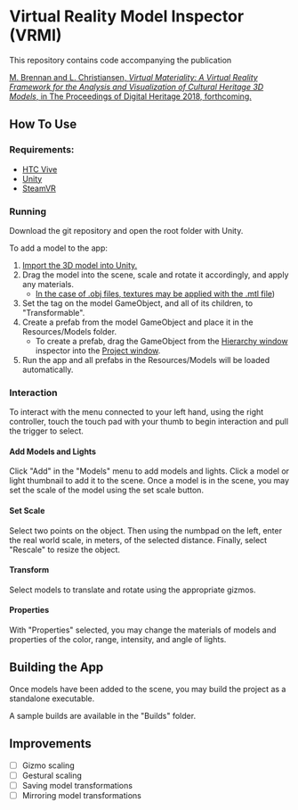 # Virtual Reality Model Inspector (VRMI) #
This repository contains code accompanying the publication

[M. Brennan and L. Christiansen, *Virtual Materiality: A Virtual Reality Framework for the Analysis and Visualization of Cultural Heritage 3D Models*, in The Proceedings of Digital Heritage 2018, forthcoming.](https://github.com/leifchri92/VR-Model-Inspector/tree/master/publication/Brennan_Christiansen_DH18.pdf)

## How To Use ##

### Requirements: ###
* [HTC Vive](https://www.vive.com/eu/)
* [Unity](https://unity3d.com/)
* [SteamVR](https://store.steampowered.com/steamvr)

### Running ###
Download the git repository and open the root folder with Unity.

To add a model to the app:
1. [Import the 3D model into Unity.](https://docs.unity3d.com/540/Documentation/Manual/HOWTO-importObject.html)
2. Drag the model into the scene, scale and rotate it accordingly, and apply any materials.
	* [In the case of .obj files, textures may be applied with the .mtl file](https://www.youtube.com/watch?v=uoxSUFdkv7Y))
3. Set the tag on the model GameObject, and all of its children, to "Transformable".
4. Create a prefab from the model GameObject and place it in the Resources/Models folder.
	* To create a prefab, drag the GameObject from the [Hierarchy window](https://docs.unity3d.com/Manual/Hierarchy.html) inspector into the [Project window](https://docs.unity3d.com/Manual/ProjectView.html).
5. Run the app and all prefabs in the Resources/Models will be loaded automatically.

### Interaction ###
To interact with the menu connected to your left hand, using the right controller, touch the touch pad with your thumb to begin interaction and pull the trigger to select.

#### Add Models and Lights ####
Click "Add" in the "Models" menu to add models and lights. Click a model or light thumbnail to add it to the scene. Once a model is in the scene, you may set the scale of the model using the set scale button.

#### Set Scale ####
Select two points on the object. Then using the numbpad on the left, enter the real world scale, in meters, of the selected distance. Finally, select "Rescale" to resize the object.

#### Transform ####
Select models to translate and rotate using the appropriate gizmos.

#### Properties ####
With "Properties" selected, you may change the materials of models and properties of the color, range, intensity, and angle of lights.

## Building the App ##
Once models have been added to the scene, you may build the project as a standalone executable.

A sample builds are available in the "Builds" folder.

## Improvements ##
- [ ] Gizmo scaling
- [ ] Gestural scaling
- [ ] Saving model transformations
- [ ] Mirroring model transformations
